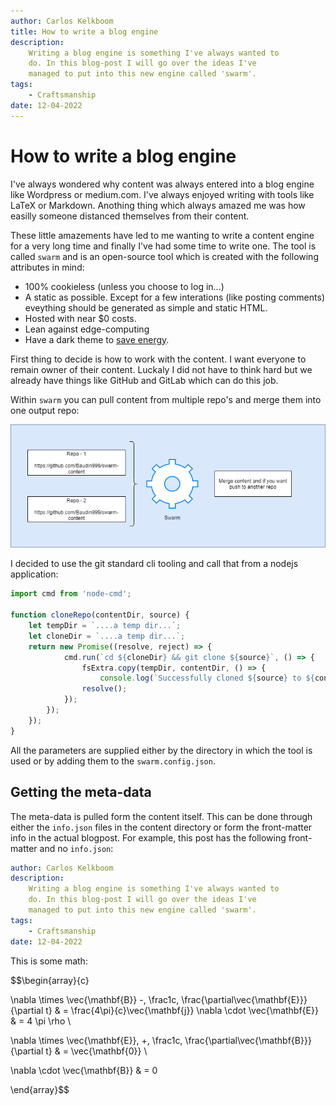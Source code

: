 ```yaml
---
author: Carlos Kelkboom
title: How to write a blog engine
description: 
    Writing a blog engine is something I've always wanted to 
    do. In this blog-post I will go over the ideas I've 
    managed to put into this new engine called 'swarm'.
tags: 
    - Craftsmanship
date: 12-04-2022
---
```


# How to write a blog engine


I've always wondered why content was always entered into a blog engine like Wordpress or medium.com. I've 
always enjoyed writing with tools like LaTeX or Markdown. Anothing thing which always amazed me was how
easilly someone distanced themselves from their content. 

These little amazements have led to me wanting to write a content engine for a very long time and finally
I've had some time to write one. The tool is called `swarm` and is an open-source tool which is created
with the following attributes in mind:

 * 100% cookieless (unless you choose to log in...)
 * A static as possible. Except for a few interations (like posting comments) eveything should be generated
   as simple and static HTML.
 * Hosted with near $0 costs.
 * Lean against edge-computing
 * Have a dark theme to [save energy](https://www.howtogeek.com/407860/heres-when-a-dark-theme-can-save-battery-power/).


First thing to decide is how to work with the content. I want everyone to remain owner of their content.
Luckaly I did not have to think hard but we already have things like GitHub and GitLab which can do this job.

Within `swarm` you can pull content from multiple repo's and merge them into one output repo:

![swarm-content-001](./swarm_001.png)

I decided to use the git standard cli tooling and call that from a nodejs application:

```js
import cmd from 'node-cmd';

function cloneRepo(contentDir, source) {
    let tempDir = `....a temp dir...`;
    let cloneDir = `....a temp dir...`;
    return new Promise((resolve, reject) => {
            cmd.run(`cd ${cloneDir} && git clone ${source}`, () => {
                fsExtra.copy(tempDir, contentDir, () => {
                    console.log(`Successfully cloned ${source} to ${contentDir}`);
                resolve();
            });
        });
    });
}
```

All the parameters are supplied either by the directory in which the tool is used or by adding them
to the `swarm.config.json`.


## Getting the meta-data

The meta-data is pulled form the content itself. This can be done through either the `info.json` files in the 
content directory or form the front-matter info in the actual blogpost. For example, this post has the following 
front-matter and no `info.json`:

```yml
author: Carlos Kelkboom
description: 
    Writing a blog engine is something I've always wanted to 
    do. In this blog-post I will go over the ideas I've 
    managed to put into this new engine called 'swarm'.
tags: 
    - Craftsmanship
date: 12-04-2022
```

This is some math:

$$\begin{array}{c}

\nabla \times \vec{\mathbf{B}} -\, \frac1c\, \frac{\partial\vec{\mathbf{E}}}{\partial t} &
= \frac{4\pi}{c}\vec{\mathbf{j}}    \nabla \cdot \vec{\mathbf{E}} & = 4 \pi \rho \\

\nabla \times \vec{\mathbf{E}}\, +\, \frac1c\, \frac{\partial\vec{\mathbf{B}}}{\partial t} & = \vec{\mathbf{0}} \\

\nabla \cdot \vec{\mathbf{B}} & = 0

\end{array}$$